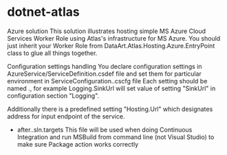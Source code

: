 # dotnet-atlas

Azure solution
  This solution illustrates hosting simple MS Azure Cloud Services Worker Role using Atlas's infrastructure for MS Azure.
  You should just inherit your Worker Role from DataArt.Atlas.Hosting.Azure.EntryPoint class to glue all things together.

  Configuration settings handling
  You declare configuration settings in AzureService/ServiceDefinition.csdef file and set them for particular environment in
  ServiceConfiguration.<Environment>.cscfg file
  Each setting should be named <SectionName>.<SettingName>, for example Logging.SinkUrl will set value of setting "SinkUrl" in configuration section "Logging".

  Additionally there is a predefined setting "Hosting.Url" which designates address for input endpoint of the service.

- after.<SolutionName>.sln.targets
  This file will be used when doing Continuous Integration and run MSBuild from command line (not Visual Studio)
  to make sure Package action works correctly

